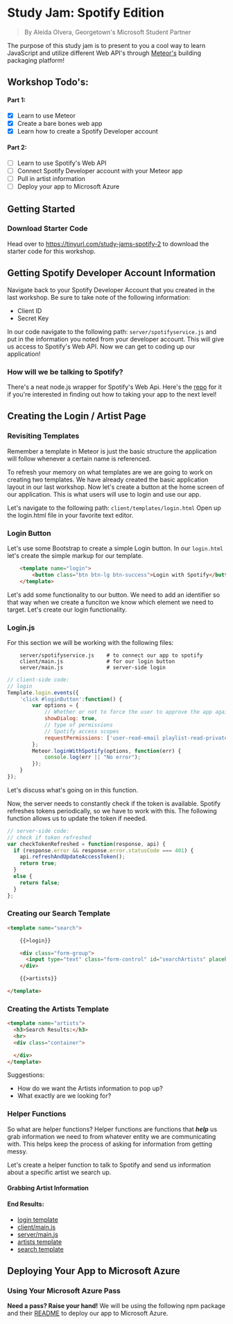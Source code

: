 # Study Jam: Spotify Edition
> By Aleida Olvera, Georgetown's Microsoft Student Partner

The purpose of this study jam is to present to you a cool way to learn JavaScript and utilize different Web API's through [Meteor's](https://www.meteor.com/ "Meteor: An open source platform for web, mobile, and desktop.") building packaging platform!

## Workshop Todo's:
#### Part 1:
- [x] Learn to use Meteor
- [x] Create a bare bones web app
- [x] Learn how to create a Spotify Developer account

#### Part 2:
- [ ] Learn to use Spotify's Web API
- [ ] Connect Spotify Developer account with your Meteor app
- [ ] Pull in artist information
- [ ] Deploy your app to Microsoft Azure

## Getting Started
### Download Starter Code
Head over to https://tinyurl.com/study-jams-spotify-2 to download the starter code for this workshop.

## Getting Spotify Developer Account Information
Navigate back to your Spotify Developer Account that you created in the last workshop. Be sure to take note of the following information:
- Client ID
- Secret Key

In our code navigate to the following path:
`server/spotifyservice.js` and put in the information you noted from your developer account. This will give us access to Spotify's Web API. Now we can get to coding up our application!

### How will we be talking to Spotify?
There's a neat node.js wrapper for Spotify's Web Api. Here's the [repo](https://github.com/thelinmichael/spotify-web-api-node) for it if you're interested in finding out how to taking your app to the next level!

## Creating the Login / Artist Page
### Revisiting Templates
Remember a template in Meteor is just the basic structure the application will follow whenever a certain name is referenced.

To refresh your memory on what templates are we are going to work on creating two templates. We have already created the basic application layout in our last workshop. Now let's create a button at the home screen of our application. This is what users will use to login and use our app.

Let's navigate to the following path: `client/templates/login.html`
Open up the login.html file in your favorite text editor.

### Login Button
Let's use some Bootstrap to create a simple Login button. In our `login.html` let's create the simple markup for our template.

```HTML
    <template name="login">
        <button class="btn btn-lg btn-success">Login with Spotify</button>
    </template>
```

Let's add some functionality to our button. We need to add an identifier so that way when we create a funciton we know which element we need to target. Let's create our login functionality.

### Login.js
For this section we will be working with the following files:

        server/spotifyservice.js    # to connect our app to spotify
        client/main.js              # for our login button
        server/main.js              # server-side login

```js
// client-side code:
// login
Template.login.events({
    'click #loginButton':function() {
        var options = {
            // Whether or not to force the user to approve the app again if they’ve already done so.
            showDialog: true,
            // type of permissions
            // Spotify access scopes
            requestPermissions: ['user-read-email playlist-read-private playlist-modify-public playlist-modify-private playlist-read-collaborative']
        };
        Meteor.loginWithSpotify(options, function(err) {
            console.log(err || "No error");
        });
    }
});
```
Let's discuss what's going on in this function.

Now, the server needs to constantly check if the token is available. Spotify refreshes tokens periodically, so we have to work with this. The following function allows us to update the token if needed.

```js
// server-side code:
// check if token refreshed
var checkTokenRefreshed = function(response, api) {
  if (response.error && response.error.statusCode === 401) {
    api.refreshAndUpdateAccessToken();
    return true;
  }
  else {
    return false;
  }
};
```
### Creating our Search Template

```HTML
<template name="search">

    {{>login}}

    <div class="form-group">
      <input type="text" class="form-control" id="searchArtists" placeholder="Search for Artists">
    </div>

    {{>artists}}

</template>
```

### Creating the Artists Template
```HTML
<template name="artists">
  <h3>Search Results:</h3>
  <hr>
  <div class="container">

  </div>
</template>
```
Suggestions:
- How do we want the Artists information to pop up?
- What exactly are we looking for?

### Helper Functions
So what are helper functions? Helper functions are functions that _**help**_ us grab information we need to from whatever entity we are communicating with. This helps keep the process of asking for information from getting messy.

Let's create a helper function to talk to Spotify and send us information about a specific artist we search up.

#### Grabbing Artist Information

#### End Results:
- [login template](final/client/templates/login.html)
- [client/main.js](final/client/main.js)
- [server/main.js](final/server/main.js)
- [artists template](final/client/templates/artists.html)
- [search template](final/client/templates/search.html)

## Deploying Your App to Microsoft Azure
### Using Your Microsoft Azure Pass
**Need a pass? Raise your hand!**
We will be using the following npm package and their [README](https://github.com/christopheranderson/azure-demeteorizer) to deploy our app to Microsoft Azure.
